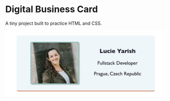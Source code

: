 # Digital Business Card

A tiny project built to practice HTML and CSS.

![Screenshot of the finished Digital Business Card mini project](./readme-screenshot-digital-business-card.png)
